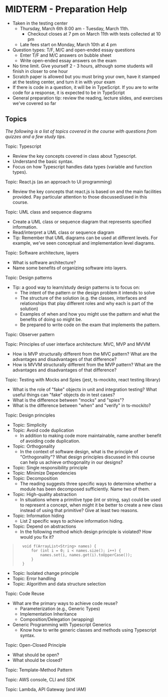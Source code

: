 # MIDTERM - Preparation Help

- Taken in the testing center
    - Thursday, March 6th 8:00 am - Tuesday, March 11th.
        - Checkout closes at 7 pm on March 11th with tests collected at 10 pm
    - Late fees start on Monday, March 10th at 4 pm
- Question types: T/F, M/C and open-ended essay questions
    - Enter T/F and M/C answers on bubble sheet
    - Write open-ended essay answers on the exam 
- No time limit. Give yourself 2 - 3 hours, although some students will finish in closer to one hour
- Scratch paper is allowed but you must bring your own, have it stamped at the testing center, and turn it in with your exam
- If there is code in a question, it will be in TypeScript. If you are to write code for a response, it is expected to be in TypeScript
- General preparation tip: review the reading, lecture slides, and exercises we've covered so far

## Topics

*The following is a list of topics covered in the course with questions from quizzes and a few study tips.*

Topic: Typescript
- Review the key concepts covered in class about Typescript.
- Understand the basic syntax.
- Focus on how Typescript handles data types (variable and function types).

Topic: React.js (as an approach to UI programming)
- Review the key concepts that react.js is based on and the main facilities provided. Pay particular attention to those discussed/used in this course.

Topic: UML class and sequence diagrams
- Create a UML class or sequence diagram that represents specified information.
- Read/interpret a UML class or sequence diagram
- Tip: Remember that UML diagrams can be used at different levels. For example, we've seen conceptual and implementation level diagrams.

Topic: Software architecture, layers
- What is software architecture?
- Name some benefits of organizing software into layers.

Topic: Design patterns
- Tip: a good way to learn/study design patterns is to focus on:
    - The intent of the pattern or the design problem it intends to solve
    - The structure of the solution (e.g. the classes, interfaces and relationships that play different roles and why each is part of the solution)
    - Examples of when and how you might use the pattern and what the benefits of doing so might be.
    - Be prepared to write code on the exam that implements the pattern.

Topic: Observer pattern

Topic: Principles of user interface architecture: MVC, MVP and MVVM
- How is MVP structurally different from the MVC pattern? What are the advantages and disadvantages of that difference?
- How is MVVM structurally different from the MVP pattern? What are the advantages and disadvantages of that difference?

Topic: Testing with Mocks and Spies (jest, ts-mockito, react testing library)
- What is the role of "fake" objects in unit and integration testing? What useful things can "fake" objects do in test cases?
- What is the difference between "mocks" and "spies"?
- What is the difference between "when" and "verify" in ts-mockito?

Topic: Design principles
- Topic: Simplicity
- Topic: Avoid code duplication
    - In addition to making code more maintainable, name another benefit of avoiding code duplication.
- Topic: Orthogonality
    - In the context of software design, what is the principle of "Orthogonality"? What design principles discussed in this course can help us achieve orthogonality in our designs? 
- Topic: Single responsibility principle
- Topic: Minimize Dependencies
- Topic: Decomposition
    - The reading suggests three specific ways to determine whether a module has been decomposed sufficiently.  Name two of them.
- Topic: High-quality abstraction
    - In situations where a primitive type (int or string, say) could be used to represent a concept, when might it be better to create a new class instead of using that primitive? Give at least two reasons.
- Topic: Information hiding
    - List 2 specific ways to achieve information hiding. 
- Topic: Depend on abstractions
    - In the following method which design principle is violated? How would you fix it?

>       void f(ArrayList<String> names) {
>           for (int i = 0; i < names.size(); i++) {
>               names.set(i, names.get(i).toUpperCase());
>           }
>       }

- Topic: Isolated change principle
- Topic: Error handling
- Topic: Algorithm and data structure selection

Topic: Code Reuse
- What are the primary ways to achieve code reuse?
    - Parameterization (e.g., Generic Types)
    - Implementation Inheritance
    - Composition/Delegation (wrapping)
- Generic Programming with Typescript Generics
    - Know how to write generic classes and methods using Typescript syntax.

Topic: Open-Closed Principle
- What should be open?
- What should be closed?

Topic: Template-Method Pattern

Topic: AWS console, CLI and SDK

Topic: Lambda, API Gateway (and IAM)
